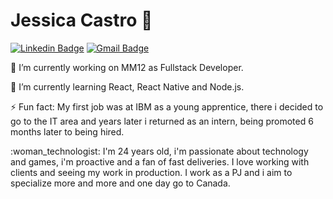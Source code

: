 # Jessica Castro 👋

[![Linkedin Badge](https://img.shields.io/badge/-Jessica%20Castro-6633cc?style=flat-square&logo=Linkedin&logoColor=white&link=https://www.linkedin.com/in/jessicacastros/)](https://www.linkedin.com/in/jessicacastros/) 
[![Gmail Badge](https://img.shields.io/badge/jecastrops@gmail.com-6633cc?style=flat-square&logo=Gmail&logoColor=white&link=mailto:jecastrops@gmail.com)](mailto:jecastrops@gmail.com)

<p>🔭 I’m currently working on MM12 as Fullstack Developer.</p>
<p>🌱 I’m currently learning React, React Native and Node.js.</p>
<p>⚡ Fun fact: My first job was at IBM as a young apprentice, there i decided to go to the IT area and years later i returned as an intern, being promoted 6 months later to being hired.</p>
<p>:woman_technologist: I'm 24 years old, i'm passionate about technology and games, i'm proactive and a fan of fast deliveries. I love working with clients and seeing my work in production. I work as a PJ and i aim to specialize more and more and one day go to Canada.</p>
